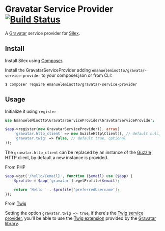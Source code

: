 Gravatar Service Provider [![Build Status](https://travis-ci.org/EmanueleMinotto/GravatarServiceProvider.svg)](https://travis-ci.org/EmanueleMinotto/GravatarServiceProvider)
====================

A [Gravatar](http://www.gravatar.com) service provider for [Silex](http://silex.sensiolabs.org/).

## Install
Install Silex using [Composer](http://getcomposer.org/).

Install the GravatarServiceProvider adding `emanueleminotto/gravatar-service-provider` to your composer.json or from CLI:

```
$ composer require emanueleminotto/gravatar-service-provider
```

## Usage

Initialize it using `register`

```php
use EmanueleMinotto\GravatarServiceProvider\GravatarServiceProvider;

$app->register(new GravatarServiceProvider(), array(
    'gravatar.http_client' => new GuzzleHttp\Client(), // default null, optional
    'gravatar.twig' => false, // default true, optional
));
```

The `gravatar.http_client` can be replaced by an instance of the [Guzzle](http://docs.guzzlephp.org/en/latest/) HTTP client,
by default a new instance is provided.

From PHP
```php
$app->get('/hello/{email}', function ($email) use ($app) {
    $profile = $app['gravatar']->getProfile($email);

    return 'Hello ' . $profile['preferredUsername'];
});
```

From [Twig](http://twig.sensiolabs.org/)

Setting the option `gravatar.twig => true`, if there's the [Twig service provider](http://silex.sensiolabs.org/doc/providers/twig.html), you'll be able to use the [Twig extension](https://github.com/EmanueleMinotto/Gravatar#twig-extension) provided by the [Gravatar library](https://github.com/EmanueleMinotto/Gravatar).
